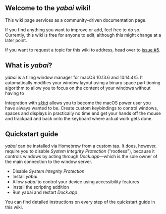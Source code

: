 ## Welcome to the _yabai_ wiki!

This wiki page services as a community–driven documentation page. 

If you find anything you want to improve or add, feel free to do so. Currently, this wiki is free for anyone to edit, although this might change at a later point.

If you want to request a topic for this wiki to address, head over to [issue #5](https://github.com/koekeishiya/yabai/issues/5).

## What is *yabai*?

*yabai* is a tiling window manager for macOS 10.13.6 and 10.14.4/5. It automatically modifies your window layout using a binary space partitioning algorithm to allow you to focus on the content of your windows without having to 

Integration with [*skhd*](https://github.com/koekeishiya/skhd) allows you to become the macOS power user you have always wanted to be. Create custom keybindings to control windows, spaces and displays in practically no time and get your hands off the mouse and trackpad and back onto the keyboard where actual work gets done.

## Quickstart guide

*yabai* can be installed via Homebrew from a custom tap. It does, however, require you to disable *System Integrity Protection* ("rootless"), because it controls windows by acting through _Dock.app_—which is the sole owner of the main connection to the window server.

- Disable *System Integrity Protection*
- Install _yabai_
- Allow _yabai_ to control your device using accessibility features
- Install the scripting addition
- Run yabai and restart _Dock.app_

You can find detailed instructions on every step of the quickstart guide in this wiki.